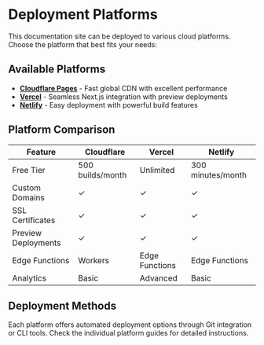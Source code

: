 # Deployment Platforms

This documentation site can be deployed to various cloud platforms. Choose the platform that best fits your needs:

## Available Platforms

- **[Cloudflare Pages](./platforms/cloudflare)** - Fast global CDN with excellent performance
- **[Vercel](./platforms/vercel)** - Seamless Next.js integration with preview deployments
- **[Netlify](./platforms/netlify)** - Easy deployment with powerful build features

## Platform Comparison

| Feature             | Cloudflare       | Vercel         | Netlify           |
| ------------------- | ---------------- | -------------- | ----------------- |
| Free Tier           | 500 builds/month | Unlimited      | 300 minutes/month |
| Custom Domains      | ✓                | ✓              | ✓                 |
| SSL Certificates    | ✓                | ✓              | ✓                 |
| Preview Deployments | ✓                | ✓              | ✓                 |
| Edge Functions      | Workers          | Edge Functions | Edge Functions    |
| Analytics           | Basic            | Advanced       | Basic             |

## Deployment Methods

Each platform offers automated deployment options through Git integration or CLI tools. Check the individual platform guides for detailed instructions.
